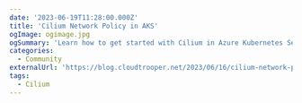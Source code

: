 ```yaml
---
date: '2023-06-19T11:28:00.000Z'
title: 'Cilium Network Policy in AKS'
ogImage: ogimage.jpg
ogSummary: 'Learn how to get started with Cilium in Azure Kubernetes Service'
categories:
  - Community
externalUrl: 'https://blog.cloudtrooper.net/2023/06/16/cilium-network-policy-in-aks/'
tags:
  - Cilium
---
```

